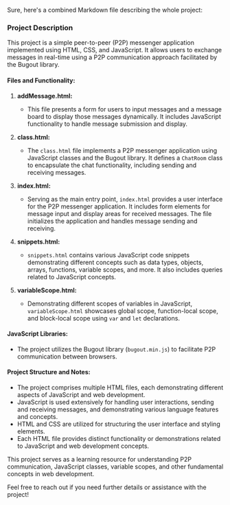 Sure, here's a combined Markdown file describing the whole project:

### Project Description

This project is a simple peer-to-peer (P2P) messenger application implemented using HTML, CSS, and JavaScript. It allows users to exchange messages in real-time using a P2P communication approach facilitated by the Bugout library.

#### Files and Functionality:

1. **addMessage.html:**
   - This file presents a form for users to input messages and a message board to display those messages dynamically. It includes JavaScript functionality to handle message submission and display.

2. **class.html:**
   - The `class.html` file implements a P2P messenger application using JavaScript classes and the Bugout library. It defines a `ChatRoom` class to encapsulate the chat functionality, including sending and receiving messages.

3. **index.html:**
   - Serving as the main entry point, `index.html` provides a user interface for the P2P messenger application. It includes form elements for message input and display areas for received messages. The file initializes the application and handles message sending and receiving.

4. **snippets.html:**
   - `snippets.html` contains various JavaScript code snippets demonstrating different concepts such as data types, objects, arrays, functions, variable scopes, and more. It also includes queries related to JavaScript concepts.

5. **variableScope.html:**
   - Demonstrating different scopes of variables in JavaScript, `variableScope.html` showcases global scope, function-local scope, and block-local scope using `var` and `let` declarations.

#### JavaScript Libraries:

- The project utilizes the Bugout library (`bugout.min.js`) to facilitate P2P communication between browsers.

#### Project Structure and Notes:

- The project comprises multiple HTML files, each demonstrating different aspects of JavaScript and web development.
- JavaScript is used extensively for handling user interactions, sending and receiving messages, and demonstrating various language features and concepts.
- HTML and CSS are utilized for structuring the user interface and styling elements.
- Each HTML file provides distinct functionality or demonstrations related to JavaScript and web development concepts.

This project serves as a learning resource for understanding P2P communication, JavaScript classes, variable scopes, and other fundamental concepts in web development.

Feel free to reach out if you need further details or assistance with the project!
